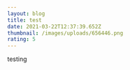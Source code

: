 ```yaml
---
layout: blog
title: test
date: 2021-03-22T12:37:39.652Z
thumbnail: /images/uploads/656446.png
rating: 5
---
```

testing